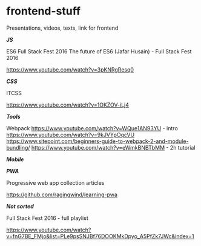 # frontend-stuff
Presentations, videos, texts, link for frontend

***JS***

ES6
Full Stack Fest 2016 
The future of ES6 (Jafar Husain) - Full Stack Fest 2016

https://www.youtube.com/watch?v=3pKNRgResq0


***CSS***

ITCSS

https://www.youtube.com/watch?v=1OKZOV-iLj4

***Tools***

Webpack
https://www.youtube.com/watch?v=WQue1AN93YU - intro
https://www.youtube.com/watch?v=9kJVYpOqcVU
https://www.sitepoint.com/beginners-guide-to-webpack-2-and-module-bundling/
https://www.youtube.com/watch?v=eWmkBNBTbMM - 2h tutorial


***Mobile***

***PWA***

Progressive web app collection articles

https://github.com/ragingwind/learning-pwa

***Not sorted***

Full Stack Fest 2016 - full playlist

https://www.youtube.com/watch?v=fnG7BE_FMjo&list=PLe9psSNJBf76DOOKMkDpyo_A5PfZk7JWc&index=1
